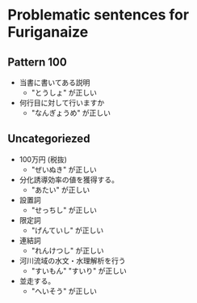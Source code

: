 # Problematic sentences for Furiganaize

## Pattern 100

- 当書に書いてある説明
  - "とうしょ" が正しい
- 何行目に対して行いますか
  - "なんぎょうめ" が正しい

## Uncategoriezed

- 100万円 (税抜)
  - "ぜいぬき" が正しい
- 分化誘導効率の値を獲得する。
  - "あたい" が正しい
- 設置詞
  - "せっちし" が正しい
- 限定詞
  - "げんていし" が正しい
- 連結詞
  - "れんけつし" が正しい
- 河川流域の水文・水理解析を行う
  - "すいもん" "すいり" が正しい
- 並走する。
  - "へいそう" が正しい
